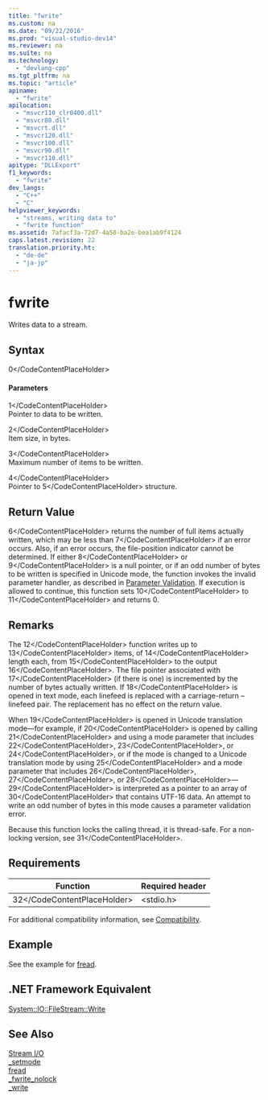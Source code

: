 ```yaml
---
title: "fwrite"
ms.custom: na
ms.date: "09/22/2016"
ms.prod: "visual-studio-dev14"
ms.reviewer: na
ms.suite: na
ms.technology: 
  - "devlang-cpp"
ms.tgt_pltfrm: na
ms.topic: "article"
apiname: 
  - "fwrite"
apilocation: 
  - "msvcr110_clr0400.dll"
  - "msvcr80.dll"
  - "msvcrt.dll"
  - "msvcr120.dll"
  - "msvcr100.dll"
  - "msvcr90.dll"
  - "msvcr110.dll"
apitype: "DLLExport"
f1_keywords: 
  - "fwrite"
dev_langs: 
  - "C++"
  - "C"
helpviewer_keywords: 
  - "streams, writing data to"
  - "fwrite function"
ms.assetid: 7afacf3a-72d7-4a50-ba2e-bea1ab9f4124
caps.latest.revision: 22
translation.priority.ht: 
  - "de-de"
  - "ja-jp"
---
```

# fwrite
Writes data to a stream.  
  
## Syntax  
  
<CodeContentPlaceHolder>0\</CodeContentPlaceHolder>  
#### Parameters  
 <CodeContentPlaceHolder>1\</CodeContentPlaceHolder>  
 Pointer to data to be written.  
  
 <CodeContentPlaceHolder>2\</CodeContentPlaceHolder>  
 Item size, in bytes.  
  
 <CodeContentPlaceHolder>3\</CodeContentPlaceHolder>  
 Maximum number of items to be written.  
  
 <CodeContentPlaceHolder>4\</CodeContentPlaceHolder>  
 Pointer to <CodeContentPlaceHolder>5\</CodeContentPlaceHolder> structure.  
  
## Return Value  
 <CodeContentPlaceHolder>6\</CodeContentPlaceHolder> returns the number of full items actually written, which may be less than <CodeContentPlaceHolder>7\</CodeContentPlaceHolder> if an error occurs. Also, if an error occurs, the file-position indicator cannot be determined. If either <CodeContentPlaceHolder>8\</CodeContentPlaceHolder> or <CodeContentPlaceHolder>9\</CodeContentPlaceHolder> is a null pointer, or if an odd number of bytes to be written is specified in Unicode mode, the function invokes the invalid parameter handler, as described in [Parameter Validation](../vs140/parameter-validation.md). If execution is allowed to continue, this function sets <CodeContentPlaceHolder>10\</CodeContentPlaceHolder> to <CodeContentPlaceHolder>11\</CodeContentPlaceHolder> and returns 0.  
  
## Remarks  
 The <CodeContentPlaceHolder>12\</CodeContentPlaceHolder> function writes up to <CodeContentPlaceHolder>13\</CodeContentPlaceHolder> items, of <CodeContentPlaceHolder>14\</CodeContentPlaceHolder> length each, from <CodeContentPlaceHolder>15\</CodeContentPlaceHolder> to the output <CodeContentPlaceHolder>16\</CodeContentPlaceHolder>. The file pointer associated with <CodeContentPlaceHolder>17\</CodeContentPlaceHolder> (if there is one) is incremented by the number of bytes actually written. If <CodeContentPlaceHolder>18\</CodeContentPlaceHolder> is opened in text mode, each linefeed is replaced with a carriage-return – linefeed pair. The replacement has no effect on the return value.  
  
 When <CodeContentPlaceHolder>19\</CodeContentPlaceHolder> is opened in Unicode translation mode—for example, if <CodeContentPlaceHolder>20\</CodeContentPlaceHolder> is opened by calling <CodeContentPlaceHolder>21\</CodeContentPlaceHolder> and using a mode parameter that includes <CodeContentPlaceHolder>22\</CodeContentPlaceHolder>, <CodeContentPlaceHolder>23\</CodeContentPlaceHolder>, or <CodeContentPlaceHolder>24\</CodeContentPlaceHolder>, or if the mode is changed to a Unicode translation mode by using <CodeContentPlaceHolder>25\</CodeContentPlaceHolder> and a mode parameter that includes <CodeContentPlaceHolder>26\</CodeContentPlaceHolder>, <CodeContentPlaceHolder>27\</CodeContentPlaceHolder>, or <CodeContentPlaceHolder>28\</CodeContentPlaceHolder>—<CodeContentPlaceHolder>29\</CodeContentPlaceHolder> is interpreted as a pointer to an array of <CodeContentPlaceHolder>30\</CodeContentPlaceHolder> that contains UTF-16 data. An attempt to write an odd number of bytes in this mode causes a parameter validation error.  
  
 Because this function locks the calling thread, it is thread-safe. For a non-locking version, see <CodeContentPlaceHolder>31\</CodeContentPlaceHolder>.  
  
## Requirements  
  
|Function|Required header|  
|--------------|---------------------|  
|<CodeContentPlaceHolder>32\</CodeContentPlaceHolder>|\<stdio.h>|  
  
 For additional compatibility information, see [Compatibility](../vs140/compatibility.md).  
  
## Example  
 See the example for [fread](../vs140/fread.md).  
  
## .NET Framework Equivalent  
 [System::IO::FileStream::Write](https://msdn.microsoft.com/en-us/library/system.io.filestream.write.aspx)  
  
## See Also  
 [Stream I/O](../vs140/stream-i-o.md)   
 [_setmode](../vs140/_setmode.md)   
 [fread](../vs140/fread.md)   
 [_fwrite_nolock](../vs140/_fwrite_nolock.md)   
 [_write](../vs140/_write.md)